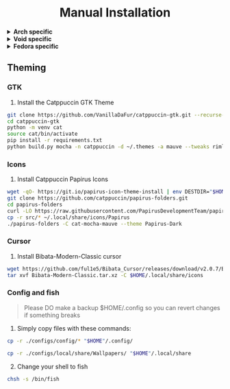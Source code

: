 <h1 align="center"> Manual Installation</h1>


<details>
  <summary><b>Arch specific</b></summary> 

   1. **Install system packages**
   ```bash
   yay -S hyprland hyprlock hypridle xdg-desktop-portal-gtk xdg-desktop-portal-hyprland xdg-user-dirs brightnessctl sassc acpi grim slurp hyprpicker wl-clipboard wl-clip-persist wget curl git \
     ghostty firefox waybar rofi dunst swww nwg-look qt6ct nautilus gvfs file-roller vesktop starship neovim swappy exa \
     noto-fonts noto-fonts-cjk noto-fonts-emoji ttf-font-awesome otf-bebas-neue-git \
     pipewire pipewire-pulse wireplumber darkly frameworkintegration nodejs npm
  ```
</details>

<details> 
  <summary><b>Void specific</b></summary>

  1. **Add makrennel/hyprland-void and VanillaDaFur/xbps-templates for unavailable packages in main repository**
  ```bash
  sudo sh -c '
    echo "repository=https://raw.githubusercontent.com/Encoded14/void-extra/repository-x86_64-glibc" > /etc/xbps.d/10-hyprland-void.conf
    echo "repository=https://raw.githubusercontent.com/VanillaDaFur/xbps-templates/repository-x86_64-glibc" > /etc/xbps.d/10-extra-pkgs.conf
  '
  ```

  2. **Install system packages**
  ```bash
  sudo xbps-install -S hyprland hyprland-qtutils hyprland-protocols hyprlock hypridle xdg-desktop-portal-gtk xdg-desktop-portal-hyprland \
      ghostty firefox Waybar nautilus gvfs file-roller qt6ct darkly rofi nwg-look dunst vesktop libnotify swww swappy starship nodejs neovim exa fzf grim slurp hyprpicker wget git curl xz tar gcc \
      brightnessctl sassc acpi polkit seatd elogind mate-polkit mesa-dri xorg-minimal xorg-server-xwayland xdg-user-dirs pipewire wireplumber wl-clipboard wl-clip-persist \
      google-fonts-ttf ttf-jetbrains-mono-nerd xorg-fonts 
  ```

  3. **Enable important services(and add yourself to the seatd group)**
  ```bash
  sudo sh -c '
    ln -sf /etc/sv/polkitd /etc/runit/runsvdir/default
    ln -sf /etc/sv/seatd /etc/runit/runsvdir/default
  '
  sudo usermod -aG _seatd $(whoami)
  ```
</details>

<details>
  <summary><b>Fedora specific</b></summary>

  1. **Enable repositories**
  ```bash
    sh -c '
      dnf copr enable solopasha/hyprland
      dnf copr enable deltacopy/darkly

      dnf install https://download1.rpmfusion.org/free/fedora/rpmfusion-free-release-$(rpm -E %fedora).noarch.rpm
      dnf install https://download1.rpmfusion.org/nonfree/fedora/rpmfusion-nonfree-release-$(rpm -E %fedora).noarch.rpm

      dnf install --nogpgcheck --repofrompath 'terra,https://repos.fyralabs.com/terra"$version"' terra-release
    '
  ```

  2. **Install system packages**
  ```bash
    dnf install hyprland hyprlock hypridle xdg-user-dirs \
      firefox waybar rofi dunst swww qt6ct nwg-look darkly ghostty nautilus file-roller neovim starship eza vesktop telegram-desktop swappy \
      brightnessctl sassc wget curl git mate-polkit gcc fish-shell \
      google-noto-fonts-all google-noto-emoji-fonts
  ```

  3. **Install fonts**
  > Bebas Neue not included, because i have no idea how to install it without entering the site.
  ```bash
    wget -P /tmp \
      https://github.com/ThomasJockin/readexpro/archive/1a5aaa4c15edb043c37113a8cddf020235917050.tar.gz \
      https://github.com/ryanoasis/nerd-fonts/releases/download/v3.4.0/JetBrainsMono.tar.xz

    mkdir -p ~/.local/share/fonts/ReadexPro/ ~/.local/share/fonts/JetBrainsMonoNerd/

    tar xf 1a5aaa4c15edb043c37113a8cddf020235917050.tar.gz -C "$HOME"/.local/share/fonts/ReadexPro/
    tar xf JetBrainsMono.tar.xz -C "$HOME"/.local/share/fonts/JetBrainsMonoNerd

    fc-cache -f -v
  ```

</details>

## Theming

### GTK
1. Install the Catppuccin GTK Theme
```bash
git clone https://github.com/VanillaDaFur/catppuccin-gtk.git --recurse-submodules
cd catppuccin-gtk
python -m venv cat
source cat/bin/activate
pip install -r requirements.txt
python build.py mocha -n catppuccin -d ~/.themes -a mauve --tweaks rimless normal
```

### Icons
1. Install Catppuccin Papirus Icons 
```bash
wget -qO- https://git.io/papirus-icon-theme-install | env DESTDIR="$HOME/.local/share/icons" sh
git clone https://github.com/catppuccin/papirus-folders.git 
cd papirus-folders
curl -LO https://raw.githubusercontent.com/PapirusDevelopmentTeam/papirus-folders/master/papirus-folders && chmod +x ./papirus-folders
cp -r src/* ~/.local/share/icons/Papirus
./papirus-folders -C cat-mocha-mauve --theme Papirus-Dark
```

### Cursor
1. Install Bibata-Modern-Classic cursor
```bash
wget https://github.com/ful1e5/Bibata_Cursor/releases/download/v2.0.7/Bibata-Modern-Classic.tar.xz
tar xvf Bibata-Modern-Classic.tar.xz -C $HOME/.local/share/icons
```

### Config and fish
> Please DO make a backup $HOME/.config so you can revert changes if something breaks 

1. Simply copy files with these commands:
```bash
cp -r ./configs/config/* "$HOME"/.config/

cp -r ./configs/local/share/Wallpapers/ "$HOME"/.local/share
```
2. Change your shell to fish
```bash
chsh -s /bin/fish
```
